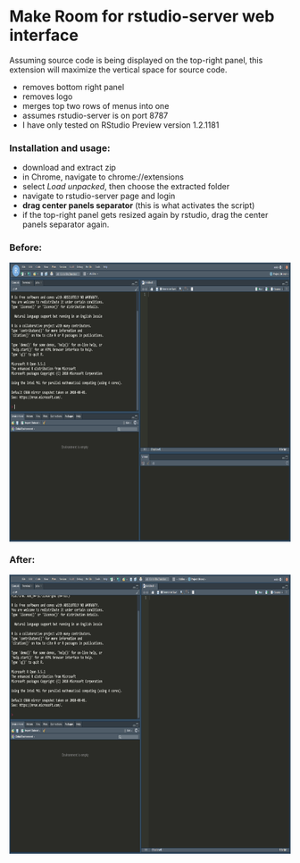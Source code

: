 # Make Room for rstudio-server web interface
Assuming source code is being displayed on the top-right panel, this extension will maximize the vertical space for source code.

 - removes bottom right panel
 - removes logo
 - merges top two rows of menus into one
 - assumes rstudio-server is on port 8787
 - I have only tested on RStudio Preview version 1.2.1181
 
### Installation and usage: 
 - download and extract zip 
 - in Chrome, navigate to chrome://extensions
 - select *Load unpacked*, then choose the extracted folder
 - navigate to rstudio-server page and login
 - **drag center panels separator** (this is what activates the script)
 - if the top-right panel gets resized again by rstudio, drag the center panels separator again.

### Before:
<a href="https://github.com/mkln/rstudio-server_make_room/raw/master/before.png"><img src="https://github.com/mkln/rstudio-server_make_room/raw/master/before.png" align="center" height="500"></a> <br>

### After:
<a href="https://github.com/mkln/rstudio-server_make_room/raw/master/after.png"><img src="https://github.com/mkln/rstudio-server_make_room/raw/master/after.png" align="center" height="500"></a>
